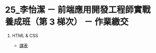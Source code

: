# 25\_李怡潔 － 前端應用開發工程師實戰養成班（第 3 梯次） － 作業繳交

1. HTML & CSS

   - [課表](https://hoooom6600.github.io/F2E03/HW/course-schedule.html)
